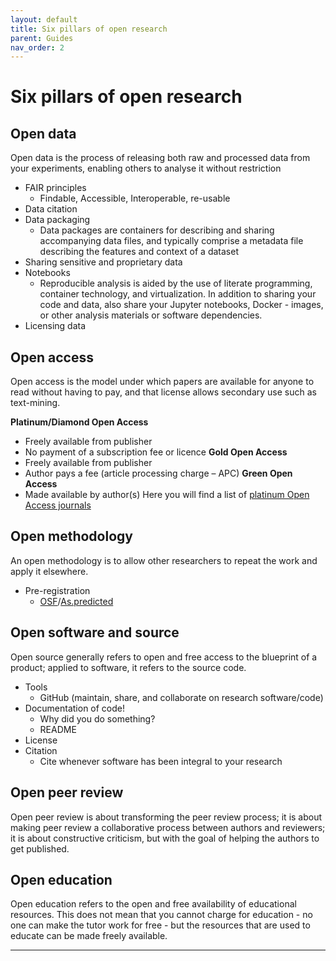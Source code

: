 ```yaml
---
layout: default
title: Six pillars of open research
parent: Guides
nav_order: 2
---
```


# Six pillars of open research


## Open data

Open data is the process of releasing both raw and processed data from your experiments, enabling others to analyse it without restriction

- FAIR principles
  - Findable, Accessible, Interoperable, re-usable
- Data citation
- Data packaging
  - Data packages are containers for describing and sharing accompanying data files, and typically comprise a metadata file describing the features and context of a dataset
- Sharing sensitive and proprietary data
- Notebooks
  - Reproducible analysis is aided by the use of literate programming, container technology, and virtualization. In addition to sharing your code and data, also share your Jupyter notebooks, Docker - images, or other analysis materials or software dependencies.
- Licensing data

## Open access

Open access is the model under which papers are available for anyone to read without having to pay, and that license allows secondary use such as text-mining.

**Platinum/Diamond Open Access**
- Freely available from publisher
- No payment of a subscription fee or licence
**Gold Open Access**
- Freely available from publisher
- Author pays a fee (article processing charge – APC)
**Green Open Access**
- Made available by author(s)
Here you will find a list of [platinum Open Access journals](https://oaling.wordpress.com)

## Open methodology

An open methodology is to allow other researchers to repeat the work and apply it elsewhere.

- Pre-registration
  - [OSF](https://www.cos.io/initiatives/prereg)/[As.predicted](https://aspredicted.org/)

## Open software and source

Open source generally refers to open and free access to the blueprint of a product; applied to software, it refers to the source code.

- Tools
  - GitHub (maintain, share, and collaborate on research software/code)
- Documentation of code!
  - Why did you do something?
  - README
- License
- Citation
  - Cite whenever software has been integral to your research

## Open peer review

Open peer review is about transforming the peer review process; it is about making peer review a collaborative process between authors and reviewers; it is about constructive criticism, but with the goal of helping the authors to get published.

## Open education

Open education refers to the open and free availability of educational resources. This does not mean that you cannot charge for education - no one can make the tutor work for free - but the resources that are used to educate can be made freely available.

---
